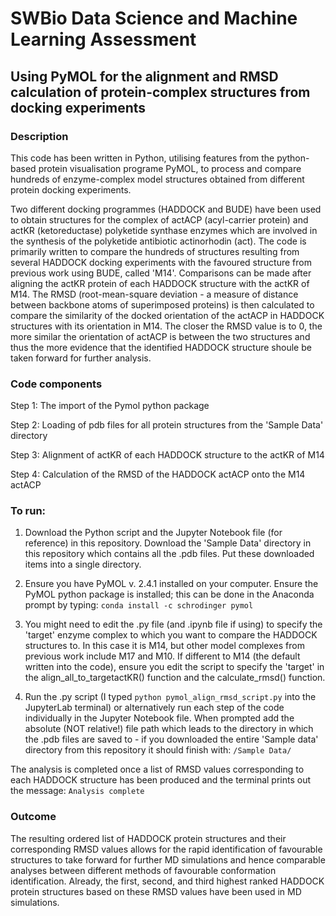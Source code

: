 # SWBio Data Science and Machine Learning Assessment
## Using PyMOL for the alignment and RMSD calculation of protein-complex structures from docking experiments

### Description
This code has been written in Python, utilising features from the python-based protein visualisation programe PyMOL, to process and compare hundreds of enzyme-complex model structures obtained from different protein docking experiments. 

Two different docking programmes (HADDOCK and BUDE) have been used to obtain structures for the complex of actACP (acyl-carrier protein) and actKR (ketoreductase) polyketide synthase enzymes which are involved in the synthesis of the polyketide antibiotic actinorhodin (act). The code is primarily written to compare the hundreds of structures resulting from several HADDOCK docking experiments with the favoured structure from previous work using BUDE, called 'M14'. Comparisons can be made after aligning the actKR protein of each HADDOCK structure with the actKR of M14. The RMSD (root-mean-square deviation - a measure of distance between backbone atoms of superimposed proteins) is then calculated to compare the similarity of the docked orientation of the actACP in HADDOCK structures with its orientation in M14. The closer the RMSD value is to 0, the more similar the orientation of actACP is between the two structures and thus the more evidence that the identified HADDOCK structure shoule be taken forward for further analysis.


### Code components

Step 1: The import of the Pymol python package

Step 2: Loading of pdb files for all protein structures from the 'Sample Data' directory

Step 3: Alignment of actKR of each HADDOCK structure to the actKR of M14

Step 4: Calculation of the RMSD of the HADDOCK actACP onto the M14 actACP


### To run:

1. Download the Python script and the Jupyter Notebook file (for reference) in this repository. Download the 'Sample Data' directory in this repository which contains all the .pdb files. Put these downloaded items into a single directory. 

2. Ensure you have PyMOL v. 2.4.1 installed on your computer. Ensure the PyMOL python package is installed; this can be done in the Anaconda prompt by typing:
```conda install -c schrodinger pymol``` 

3. You might need to edit the .py file (and .ipynb file if using) to specify the 'target' enzyme complex to which you want to compare the HADDOCK structures to. In this case it is M14, but other model complexes from previous work include M17 and M10. If different to M14 (the default written into the code), ensure you edit the script to specify the 'target' in the align_all_to_targetactKR() function and the calculate_rmsd() function. 

4. Run the .py script (I typed ```python pymol_align_rmsd_script.py``` into the JupyterLab terminal) or alternatively run each step of the code individually in the Jupyter Notebook file. When prompted add the absolute (NOT relative!) file path which leads to the directory in which the .pdb files are saved to - if you downloaded the entire 'Sample data' directory from this repository it should finish with: ```/Sample Data/```

The analysis is completed once a list of RMSD values corresponding to each HADDOCK structure has been produced and the terminal prints out the message: ```Analysis complete```


### Outcome
The resulting ordered list of HADDOCK protein structures and their corresponding RMSD values allows for the rapid identification of favourable structures to take forward for further MD simulations and hence comparable analyses between different methods of favourable conformation identification. Already, the first, second, and third highest ranked HADDOCK protein structures based on these RMSD values have been used in MD simulations.
